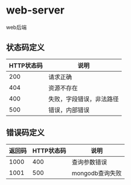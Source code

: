 # web-server
web后端



## 状态码定义

HTTP状态码 |  说明
---|---|
200 |请求正确
404 |资源不存在
400 |失败，字段错误，非法路径
500 |错误，内部错误


## 错误码定义

返回码 | HTTP状态码 | 说明
---|---|---
1000 | 400 | 查询参数错误
1001 | 500 | mongodb查询失败